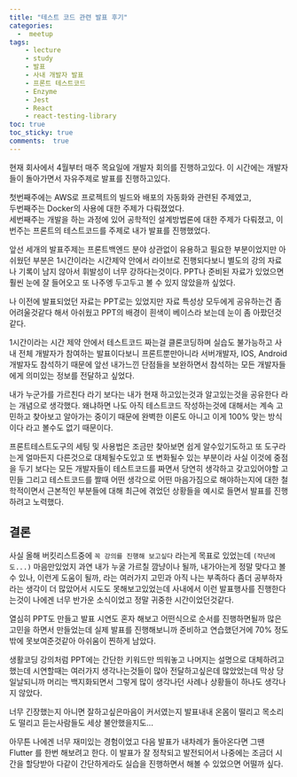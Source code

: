 ```yaml
---
title: "테스트 코드 관련 발표 후기"
categories: 
  -  meetup
tags: 
    - lecture
    - study
    - 발표
    - 사내 개발자 발표
    - 프론트 테스트코드
    - Enzyme
    - Jest
    - React
    - react-testing-library
toc: true
toc_sticky: true
comments:  true
---
```


현재 회사에서 4월부터 매주 목요일에 개발자 회의를 진행하고있다. 이 시간에는 개발자들이 돌아가면서 자유주제로 발표를 진행하고있다.  

첫번째주에는 AWS로 프로젝트의 빌드와 배포의 자동화와 관련된 주제였고,  
두번째주는 Docker의 사용에 대한 주제가 다뤄졌었다.  
세번째주는 개발을 하는 과정에 있어 공학적인 설계방법론에 대한 주제가 다뤄졌고,
이번주는 프론트의 테스트코드를 주제로 내가 발표를 진행했었다.  

앞선 세개의 발표주제는 프론트백엔드 분야 상관없이 유용하고 필요한 부분이었지만 아쉬웠던 부분은 1시간이라는 시간제약 안에서 라이브로 진행되다보니 별도의 강의 자료나 기록이 남지 않아서 휘발성이 너무 강하다는것이다. PPT나 준비된 자료가 있었으면 훨씬 눈에 잘 들어오고 또 나주엥 두고두고 볼 수 있지 않았을까 싶었다.  

나 이전에 발표되었던 자료는 PPT로는 있었지만 자료 특성상 모두에게 공유하는건 좀 어려울것같다 해서 아쉬웠고 PPT의 배경이 흰색이 베이스라 보는데 눈이 좀 아팠던것같다.  

1시간이라는 시간 제약 안에서 테스트코드 짜는걸 클론코딩하며 실습도 불가능하고 사내 전체 개발자가 참여하는 발표이다보니 프론트뿐만아니라 서버개발자, IOS, Android 개발자도 참석하기 때문에 앞선 내가느낀 단점들을 보완하면서 참석하는 모든 개발자들에게 의미있는 정보를 전달하고 싶었다.  

내가 누군가를 가르친다 라기 보다는 내가 현재 하고있는것과 알고있는것을 공유한다 라는 개념으로 생각했다. 왜냐하면 나도 아직 테스트코드 작성하는것에 대해서는 계속 고민하고 찾아보고 알아가는 중이기 때문에 완벽한 이론도 아니고 이게 100% 맞는 방식이다 라고 볼수도 없기 때문이다.  

프론트테스트도구의 세팅 및 사용법은 조금만 찾아보면 쉽게 알수있기도하고 또 도구라는게 얼마든지 다른것으로 대체될수도있고 또 변화될수 있는 부분이라 사실 이것에 중점을 두기 보다는 모든 개발자들이 테스트코드를 짜면서 당연히 생각하고 갖고있어야할 고민들 그리고 테스트코드를 짤때 어떤 생각으로 어떤 마음가짐으로 해야하는지에 대한 철학적이면서 근본적인 부분들에 대해 최근에 겪었던 상황들을 예시로 들면서 발표를 진행하려고 노력했다.  

## 결론

사실 올해 버킷리스트중에 `꼭 강의를 진행해 보고싶다` 라는게 목표로 있었는데 `(작년에도...)` 마음만있었지 과연 내가 누굴 가르칠 깜냥이나 될까, 내가아는게 정말 맞다고 볼 수 있나, 이런게 도움이 될까, 라는 여러가지 고민과 아직 나는 부족하다 좀더 공부하자 라는 생각이 더 많았어서 시도도 못해보고있었는데 사내에서 이런 발표행사를 진행한다는것이 나에겐 너무 반가운 소식이었고 정말 귀중한 시간이었던것같다.   

열심히 PPT도 만들고 발표 시연도 혼자 해보고 어떤식으로 순서를 진행하면될까 많은 고민을 하면서 만들었는데 실제 발표를 진행해보니까 준비하고 연습했던거에 70% 정도밖에 못보여준것같아 아쉬움이 찐하게 남았다.  

생활코딩 강의처럼 PPT에는 간단한 키워드만 띄워놓고 나머지는 설명으로 대체하려고했는데 시연할때는 여러가지 생각나는것들이 많아 전달하고싶은데 많았었는데 막상 당일날되니까 머리는 백지화되면서 그렇게 많이 생각나던 사례나 상황들이 하나도 생각나지 않았다.  

너무 긴장했는지 아니면 잘하고싶은마음이 커서였는지 발표내내 온몸이 떨리고 목소리도 떨리고 듣는사람들도 세상 불안했을지도...  

아무튼 나에겐 너무 재미있는 경험이었고 다음 발표가 내차례가 돌아온다면 그땐 Flutter 를 한번 해보려고 한다. 이 발표가 잘 정착되고 발전되어서 나중에는 조금더 시간을 할당받아 다같이 간단하게라도 실습을 진행하면서 해볼 수 있었으면 어떨까 싶다.